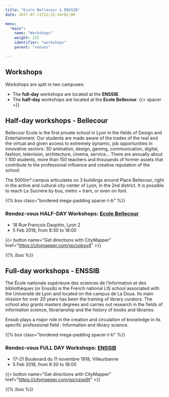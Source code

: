 ```yaml
---
title: "Ecole Bellecour & ENSSIB"
date: 2017-07-11T22:31:14+02:00

menu:
  "main":
    name: "Workshops"
    weight: 225
    identifier: "workshops"
    parent: "venues"

---
```

## Workshops

Workshops are split in two campuses:

* The **full-day** workshops are located at the **ENSSIB**.
* The **half-day** workshops are located at the **Ecole Bellecour**.
{{< spacer >}}
## Half-day workshops - Bellecour

Bellecour Ecole is the first private school in Lyon in the fields of Design and Entertainment.
Our students are made aware of the trades of the real and the virtual and given access to extremely dynamic, job opportunities in innovative sectors: 3D animation, design, gaming, communication, digital, fashion, television, architecture, cinema, service...
There are annually about 1 100 students, more than 150 teachers and thousands of former assets that contribute to the professional influence and creative reputation of the school.
 
The 5000m² campus articulates on 3 buildings around Place Bellecour, right in the active and cultural city center of Lyon, in the 2nd district.
It is possible to reach La Sucriere by bus, metro + tram, or even on foot.


{{% box class="bordered mega-padding spacer-t-b" %}}

### Rendez-vous HALF-DAY Workshops: [Ecole Bellecour](http://bellecour.fr)
* 18 Rue François Dauphin, Lyon 2
* 5 Feb 2018, from 8:30 to 18:00

{{< button name="Get directions with CityMapper" href="https://citymapper.com/go/uoksv4" >}}

{{% /box %}}

## Full-day workshops - ENSSIB

The École nationale supérieure des sciences de l’information et des bibliothèques (or Enssib) is the French national LIS school associated with the Université de Lyon and located on the campus de La Doua. Its main mission for over 20 years has been the training of library curators. The school also grants masters degrees and carries out research in the fields of information science, librarianship and the history of books and libraries.

Enssib plays a major role in the creation and circulation of knowledge in its specific professional field : Information and library science.

{{% box class="bordered mega-padding spacer-t-b" %}}

### Rendez-vous FULL DAY Workshops: [ENSSIB](http://www.enssib.fr)
* 17–21 Boulevard du 11 novembre 1918, Villeurbanne
* 5 Feb 2018, from 8:30 to 18:00

{{< button name="Get directions with CityMapper" href="https://citymapper.com/go/yzop9t" >}}

{{% /box %}}
